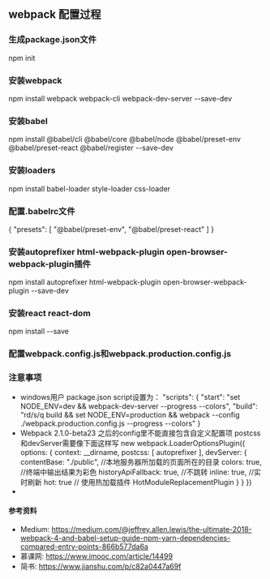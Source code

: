 ## webpack 配置过程

### 生成package.json文件
npm init

### 安装webpack
npm install webpack webpack-cli webpack-dev-server --save-dev

### 安装babel
npm install @babel/cli @babel/core @babel/node @babel/preset-env @babel/preset-react @babel/register --save-dev

### 安装loaders
npm install babel-loader style-loader css-loader

### 配置.babelrc文件
{
  "presets": [
    "@babel/preset-env",
    "@babel/preset-react"
  ]
}

### 安装autoprefixer html-webpack-plugin open-browser-webpack-plugin插件
npm install autoprefixer html-webpack-plugin open-browser-webpack-plugin --save-dev

### 安装react react-dom
npm install --save

### 配置webpack.config.js和webpack.production.config.js

### 注意事项
- windows用户 package.json script设置为：
"scripts": {
  "start": "set NODE_ENV=dev && webpack-dev-server --progress --colors",
  "build": "rd/s/q build && set NODE_ENV=production && webpack --config ./webpack.production.config.js --progress --colors"
}
- Webpack 2.1.0-beta23 之后的config里不能直接包含自定义配置项 postcss和devServer需要像下面这样写
new webpack.LoaderOptionsPlugin({
  options: {
    context: __dirname,
    postcss: [
      autoprefixer
    ],
    devServer: {
      contentBase: "./public", //本地服务器所加载的页面所在的目录
      colors: true, //终端中输出结果为彩色
      historyApiFallback: true, //不跳转
      inline: true, //实时刷新
      hot: true  // 使用热加载插件 HotModuleReplacementPlugin
    }
  }
})
-

#### 参考资料
- Medium: https://medium.com/@jeffrey.allen.lewis/the-ultimate-2018-webpack-4-and-babel-setup-guide-npm-yarn-dependencies-compared-entry-points-866b577da6a
- 慕课网: https://www.imooc.com/article/14499
- 简书: https://www.jianshu.com/p/c82a0447a69f